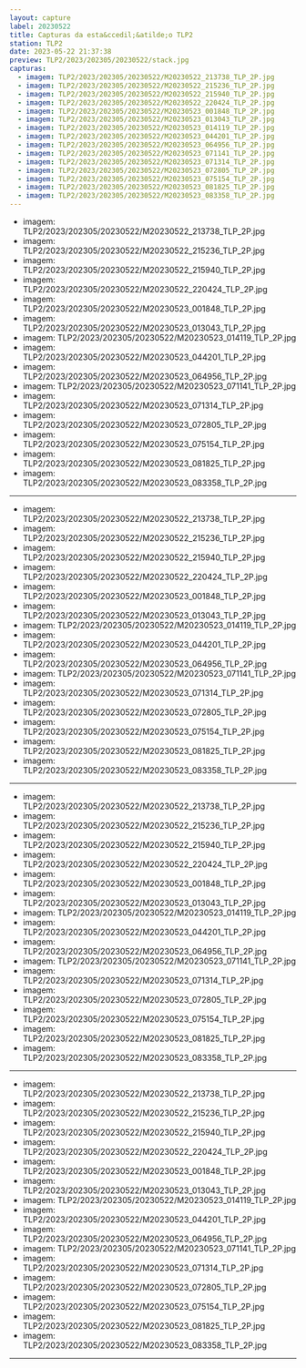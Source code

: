 ```yaml
---
layout: capture
label: 20230522
title: Capturas da esta&ccedil;&atilde;o TLP2
station: TLP2
date: 2023-05-22 21:37:38
preview: TLP2/2023/202305/20230522/stack.jpg
capturas:
  - imagem: TLP2/2023/202305/20230522/M20230522_213738_TLP_2P.jpg
  - imagem: TLP2/2023/202305/20230522/M20230522_215236_TLP_2P.jpg
  - imagem: TLP2/2023/202305/20230522/M20230522_215940_TLP_2P.jpg
  - imagem: TLP2/2023/202305/20230522/M20230522_220424_TLP_2P.jpg
  - imagem: TLP2/2023/202305/20230522/M20230523_001848_TLP_2P.jpg
  - imagem: TLP2/2023/202305/20230522/M20230523_013043_TLP_2P.jpg
  - imagem: TLP2/2023/202305/20230522/M20230523_014119_TLP_2P.jpg
  - imagem: TLP2/2023/202305/20230522/M20230523_044201_TLP_2P.jpg
  - imagem: TLP2/2023/202305/20230522/M20230523_064956_TLP_2P.jpg
  - imagem: TLP2/2023/202305/20230522/M20230523_071141_TLP_2P.jpg
  - imagem: TLP2/2023/202305/20230522/M20230523_071314_TLP_2P.jpg
  - imagem: TLP2/2023/202305/20230522/M20230523_072805_TLP_2P.jpg
  - imagem: TLP2/2023/202305/20230522/M20230523_075154_TLP_2P.jpg
  - imagem: TLP2/2023/202305/20230522/M20230523_081825_TLP_2P.jpg
  - imagem: TLP2/2023/202305/20230522/M20230523_083358_TLP_2P.jpg
---
```

  - imagem: TLP2/2023/202305/20230522/M20230522_213738_TLP_2P.jpg
  - imagem: TLP2/2023/202305/20230522/M20230522_215236_TLP_2P.jpg
  - imagem: TLP2/2023/202305/20230522/M20230522_215940_TLP_2P.jpg
  - imagem: TLP2/2023/202305/20230522/M20230522_220424_TLP_2P.jpg
  - imagem: TLP2/2023/202305/20230522/M20230523_001848_TLP_2P.jpg
  - imagem: TLP2/2023/202305/20230522/M20230523_013043_TLP_2P.jpg
  - imagem: TLP2/2023/202305/20230522/M20230523_014119_TLP_2P.jpg
  - imagem: TLP2/2023/202305/20230522/M20230523_044201_TLP_2P.jpg
  - imagem: TLP2/2023/202305/20230522/M20230523_064956_TLP_2P.jpg
  - imagem: TLP2/2023/202305/20230522/M20230523_071141_TLP_2P.jpg
  - imagem: TLP2/2023/202305/20230522/M20230523_071314_TLP_2P.jpg
  - imagem: TLP2/2023/202305/20230522/M20230523_072805_TLP_2P.jpg
  - imagem: TLP2/2023/202305/20230522/M20230523_075154_TLP_2P.jpg
  - imagem: TLP2/2023/202305/20230522/M20230523_081825_TLP_2P.jpg
  - imagem: TLP2/2023/202305/20230522/M20230523_083358_TLP_2P.jpg
---
  - imagem: TLP2/2023/202305/20230522/M20230522_213738_TLP_2P.jpg
  - imagem: TLP2/2023/202305/20230522/M20230522_215236_TLP_2P.jpg
  - imagem: TLP2/2023/202305/20230522/M20230522_215940_TLP_2P.jpg
  - imagem: TLP2/2023/202305/20230522/M20230522_220424_TLP_2P.jpg
  - imagem: TLP2/2023/202305/20230522/M20230523_001848_TLP_2P.jpg
  - imagem: TLP2/2023/202305/20230522/M20230523_013043_TLP_2P.jpg
  - imagem: TLP2/2023/202305/20230522/M20230523_014119_TLP_2P.jpg
  - imagem: TLP2/2023/202305/20230522/M20230523_044201_TLP_2P.jpg
  - imagem: TLP2/2023/202305/20230522/M20230523_064956_TLP_2P.jpg
  - imagem: TLP2/2023/202305/20230522/M20230523_071141_TLP_2P.jpg
  - imagem: TLP2/2023/202305/20230522/M20230523_071314_TLP_2P.jpg
  - imagem: TLP2/2023/202305/20230522/M20230523_072805_TLP_2P.jpg
  - imagem: TLP2/2023/202305/20230522/M20230523_075154_TLP_2P.jpg
  - imagem: TLP2/2023/202305/20230522/M20230523_081825_TLP_2P.jpg
  - imagem: TLP2/2023/202305/20230522/M20230523_083358_TLP_2P.jpg
---
  - imagem: TLP2/2023/202305/20230522/M20230522_213738_TLP_2P.jpg
  - imagem: TLP2/2023/202305/20230522/M20230522_215236_TLP_2P.jpg
  - imagem: TLP2/2023/202305/20230522/M20230522_215940_TLP_2P.jpg
  - imagem: TLP2/2023/202305/20230522/M20230522_220424_TLP_2P.jpg
  - imagem: TLP2/2023/202305/20230522/M20230523_001848_TLP_2P.jpg
  - imagem: TLP2/2023/202305/20230522/M20230523_013043_TLP_2P.jpg
  - imagem: TLP2/2023/202305/20230522/M20230523_014119_TLP_2P.jpg
  - imagem: TLP2/2023/202305/20230522/M20230523_044201_TLP_2P.jpg
  - imagem: TLP2/2023/202305/20230522/M20230523_064956_TLP_2P.jpg
  - imagem: TLP2/2023/202305/20230522/M20230523_071141_TLP_2P.jpg
  - imagem: TLP2/2023/202305/20230522/M20230523_071314_TLP_2P.jpg
  - imagem: TLP2/2023/202305/20230522/M20230523_072805_TLP_2P.jpg
  - imagem: TLP2/2023/202305/20230522/M20230523_075154_TLP_2P.jpg
  - imagem: TLP2/2023/202305/20230522/M20230523_081825_TLP_2P.jpg
  - imagem: TLP2/2023/202305/20230522/M20230523_083358_TLP_2P.jpg
---
  - imagem: TLP2/2023/202305/20230522/M20230522_213738_TLP_2P.jpg
  - imagem: TLP2/2023/202305/20230522/M20230522_215236_TLP_2P.jpg
  - imagem: TLP2/2023/202305/20230522/M20230522_215940_TLP_2P.jpg
  - imagem: TLP2/2023/202305/20230522/M20230522_220424_TLP_2P.jpg
  - imagem: TLP2/2023/202305/20230522/M20230523_001848_TLP_2P.jpg
  - imagem: TLP2/2023/202305/20230522/M20230523_013043_TLP_2P.jpg
  - imagem: TLP2/2023/202305/20230522/M20230523_014119_TLP_2P.jpg
  - imagem: TLP2/2023/202305/20230522/M20230523_044201_TLP_2P.jpg
  - imagem: TLP2/2023/202305/20230522/M20230523_064956_TLP_2P.jpg
  - imagem: TLP2/2023/202305/20230522/M20230523_071141_TLP_2P.jpg
  - imagem: TLP2/2023/202305/20230522/M20230523_071314_TLP_2P.jpg
  - imagem: TLP2/2023/202305/20230522/M20230523_072805_TLP_2P.jpg
  - imagem: TLP2/2023/202305/20230522/M20230523_075154_TLP_2P.jpg
  - imagem: TLP2/2023/202305/20230522/M20230523_081825_TLP_2P.jpg
  - imagem: TLP2/2023/202305/20230522/M20230523_083358_TLP_2P.jpg
---

